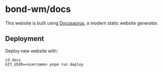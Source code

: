 # bond-wm/docs

This website is built using [Docusaurus](https://docusaurus.io/), a modern static website generator.

## Deployment

Deploy new website with:

```
cd docs
GIT_USER=<username> pnpm run deploy
```
